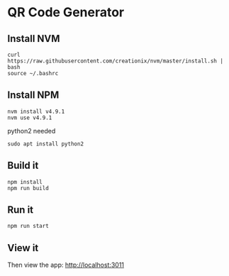 QR Code Generator
========================



## Install NVM
```
curl https://raw.githubusercontent.com/creationix/nvm/master/install.sh | bash
source ~/.bashrc   
```

## Install NPM

```
nvm install v4.9.1
nvm use v4.9.1
```

python2 needed
```
sudo apt install python2
```

## Build it

```
npm install
npm run build
````

## Run it

```
npm run start
````

## View it

Then view the app:
[http://localhost:3011](http://localhost:3011)
